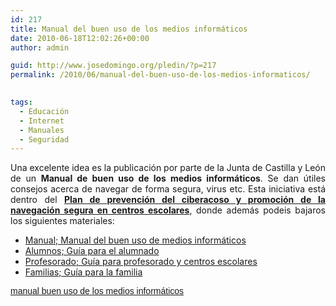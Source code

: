 ```yaml
---
id: 217
title: Manual del buen uso de los medios informáticos
date: 2010-06-18T12:02:26+00:00
author: admin

guid: http://www.josedomingo.org/pledin/?p=217
permalink: /2010/06/manual-del-buen-uso-de-los-medios-informaticos/

  
tags:
  - Educación
  - Internet
  - Manuales
  - Seguridad
---
```

<p style="text-align: justify;">
  Una excelente idea es la publicación por parte de la Junta de Castilla y León de un <strong>Manual de buen uso de los medios informáticos</strong>. Se dan útiles consejos acerca de navegar de forma segura, virus etc. Esta iniciativa está dentro del <a href="http://www.educa.jcyl.es/educacyl/cm/ciberacoso/tkMain"><strong>Plan de prevención del ciberacoso y promoción de la navegación segura en centros escolares</strong></a>, donde además podeis bajaros los siguientes materiales:
</p>

<ul id="cmContentResourcesList">
  <li>
    <a href="http://www.educa.jcyl.es/educacyl/cm/ciberacoso/images?locale=es_ES&textOnly=false&idMmedia=189889">Manual; Manual del buen uso de medios informáticos<abbr title="Megabyte"></abbr></a>
  </li>
  <li>
    <a href="http://www.educa.jcyl.es/educacyl/cm/ciberacoso/images?locale=es_ES&textOnly=false&idMmedia=189983">Alumnos; Guía para el alumnado<abbr title="Megabyte"></abbr></a>
  </li>
  <li>
    <a href="http://www.educa.jcyl.es/educacyl/cm/ciberacoso/images?locale=es_ES&textOnly=false&idMmedia=189984">Profesorado; Guía para profesorado y centros escolares<abbr title="Megabyte"></abbr></a>
  </li>
  <li>
    <a href="http://www.educa.jcyl.es/educacyl/cm/ciberacoso/images?locale=es_ES&textOnly=false&idMmedia=189985">Familias; Guía para la familia</a>
  </li>
</ul>

<a style="margin: 12px auto 6px auto; font-family: Helvetica,Arial,Sans-serif; font-style: normal; font-variant: normal; font-weight: normal; font-size: 14px; line-height: normal; font-size-adjust: none; font-stretch: normal; -x-system-font: none; display: block; text-decoration: underline;" title="View manual buen uso de los medios informáticos on Scribd" href="http://www.scribd.com/doc/31226022/manual-buen-uso-de-los-medios-informaticos">manual buen uso de los medios informáticos</a> 

<!-- AddThis Advanced Settings generic via filter on the_content -->

<!-- AddThis Share Buttons generic via filter on the_content -->